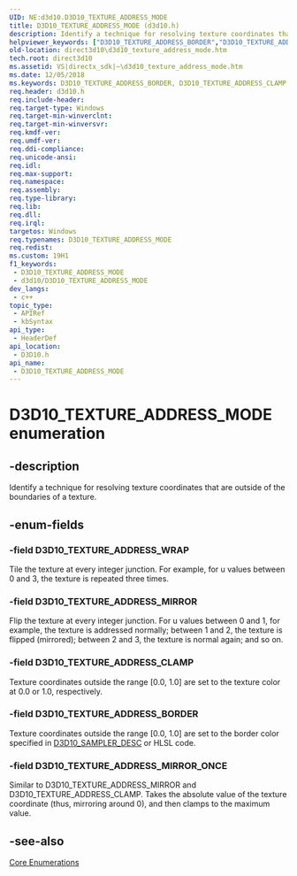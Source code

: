 ```yaml
---
UID: NE:d3d10.D3D10_TEXTURE_ADDRESS_MODE
title: D3D10_TEXTURE_ADDRESS_MODE (d3d10.h)
description: Identify a technique for resolving texture coordinates that are outside of the boundaries of a texture.
helpviewer_keywords: ["D3D10_TEXTURE_ADDRESS_BORDER","D3D10_TEXTURE_ADDRESS_CLAMP","D3D10_TEXTURE_ADDRESS_MIRROR","D3D10_TEXTURE_ADDRESS_MIRROR_ONCE","D3D10_TEXTURE_ADDRESS_MODE","D3D10_TEXTURE_ADDRESS_MODE enumeration [Direct3D 10]","D3D10_TEXTURE_ADDRESS_WRAP","d3d10/D3D10_TEXTURE_ADDRESS_BORDER","d3d10/D3D10_TEXTURE_ADDRESS_CLAMP","d3d10/D3D10_TEXTURE_ADDRESS_MIRROR","d3d10/D3D10_TEXTURE_ADDRESS_MIRROR_ONCE","d3d10/D3D10_TEXTURE_ADDRESS_MODE","d3d10/D3D10_TEXTURE_ADDRESS_WRAP","d54f3184-32a0-80ea-d0db-214c902889c1","direct3d10.d3d10_texture_address_mode"]
old-location: direct3d10\d3d10_texture_address_mode.htm
tech.root: direct3d10
ms.assetid: VS|directx_sdk|~\d3d10_texture_address_mode.htm
ms.date: 12/05/2018
ms.keywords: D3D10_TEXTURE_ADDRESS_BORDER, D3D10_TEXTURE_ADDRESS_CLAMP, D3D10_TEXTURE_ADDRESS_MIRROR, D3D10_TEXTURE_ADDRESS_MIRROR_ONCE, D3D10_TEXTURE_ADDRESS_MODE, D3D10_TEXTURE_ADDRESS_MODE enumeration [Direct3D 10], D3D10_TEXTURE_ADDRESS_WRAP, d3d10/D3D10_TEXTURE_ADDRESS_BORDER, d3d10/D3D10_TEXTURE_ADDRESS_CLAMP, d3d10/D3D10_TEXTURE_ADDRESS_MIRROR, d3d10/D3D10_TEXTURE_ADDRESS_MIRROR_ONCE, d3d10/D3D10_TEXTURE_ADDRESS_MODE, d3d10/D3D10_TEXTURE_ADDRESS_WRAP, d54f3184-32a0-80ea-d0db-214c902889c1, direct3d10.d3d10_texture_address_mode
req.header: d3d10.h
req.include-header: 
req.target-type: Windows
req.target-min-winverclnt: 
req.target-min-winversvr: 
req.kmdf-ver: 
req.umdf-ver: 
req.ddi-compliance: 
req.unicode-ansi: 
req.idl: 
req.max-support: 
req.namespace: 
req.assembly: 
req.type-library: 
req.lib: 
req.dll: 
req.irql: 
targetos: Windows
req.typenames: D3D10_TEXTURE_ADDRESS_MODE
req.redist: 
ms.custom: 19H1
f1_keywords:
 - D3D10_TEXTURE_ADDRESS_MODE
 - d3d10/D3D10_TEXTURE_ADDRESS_MODE
dev_langs:
 - c++
topic_type:
 - APIRef
 - kbSyntax
api_type:
 - HeaderDef
api_location:
 - D3D10.h
api_name:
 - D3D10_TEXTURE_ADDRESS_MODE
---
```


# D3D10_TEXTURE_ADDRESS_MODE enumeration


## -description

Identify a technique for resolving texture coordinates that are outside of the boundaries of a texture.

## -enum-fields

### -field D3D10_TEXTURE_ADDRESS_WRAP

Tile the texture at every integer junction. For example, for u values between 0 and 3, the texture is repeated three times.

### -field D3D10_TEXTURE_ADDRESS_MIRROR

Flip the texture at every integer junction. For u values between 0 and 1, for example, the texture is addressed normally; between 1 and 2, the texture is flipped (mirrored); between 2 and 3, the texture is normal again; and so on.

### -field D3D10_TEXTURE_ADDRESS_CLAMP

Texture coordinates outside the range [0.0, 1.0] are set to the texture color at 0.0 or 1.0, respectively.

### -field D3D10_TEXTURE_ADDRESS_BORDER

Texture coordinates outside the range [0.0, 1.0] are set to the border color specified in <a href="https://docs.microsoft.com/windows/desktop/api/d3d10/ns-d3d10-d3d10_sampler_desc">D3D10_SAMPLER_DESC</a> or HLSL code.

### -field D3D10_TEXTURE_ADDRESS_MIRROR_ONCE

Similar to D3D10_TEXTURE_ADDRESS_MIRROR and D3D10_TEXTURE_ADDRESS_CLAMP. Takes the absolute value of the texture coordinate (thus, mirroring around 0), and then clamps to the maximum value.

## -see-also

<a href="https://docs.microsoft.com/windows/desktop/direct3d10/d3d10-graphics-reference-d3d10-core-enums">Core Enumerations</a>

